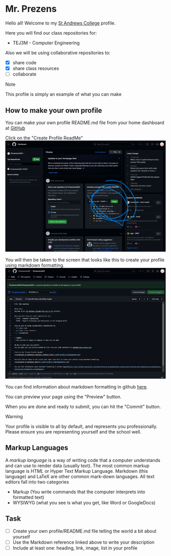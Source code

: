 # Mr. Prezens

Hello all!
Welcome to my [St Andrews College](https://www.sac.on.ca/) profile.

Here you will find our class repositories for:
- TEJ3M - Computer Engineering

Also we will be using collaborative repositories to:
- [x] share code
- [x] share class resources
- [ ] collaborate

> [!NOTE]
> This profile is simply an example of what you can make

## How to make your own profile
You can make your own profile README.md file from your home dashboard at [GitHub](https://github.com/)

Click on the "Create Profile ReadMe"
![Screenshot of dashboard showning creation link](./2324-TEJ3M-5-1-GithubSetup.png)

You will then be taken to the screen that looks like this to create your profile using markdown formatting.
![Screenshot of markdown editor](./2324-TEJ3M-5-1-MarkdownEditor.png)

You can find information about markdown formatting in github [here](https://docs.github.com/en/get-started/writing-on-github/getting-started-with-writing-and-formatting-on-github/basic-writing-and-formatting-syntax#images).

You can preview your page using the "Preview" button.

When you are done and ready to submit, you can hit the "Commit" button. 

> [!WARNING]
> Your profile is visible to all by default, and represents you professionally. Please ensure you are representing yourself and the school well.

## Markup Languages
A *markup language* is a way of writing code that a computer understands and can use to render data (usually text). The most common markup language is *HTML* or Hyper Text Markup Language. Markdown (this language)
and LaTeX are other common mark-down languages. All text editors fall into two categories
- Markup (You write commands that the computer interprets into formatted text)
- WYSIWYG (what you see is what you get, like Word or GoogleDocs)
 
## Task
- [ ] Create your own profile/README.md file telling the world a bit about yourself
- [ ] Use the Markdown reference linked above to write your description
- [ ] Include at least one: heading, link, image, list in your profile

<!---
DrLawrenceSAC/DrLawrenceSAC is a ✨ special ✨ repository because its `README.md` (this file) appears on your GitHub profile.
You can click the Preview link to take a look at your changes.
--->

